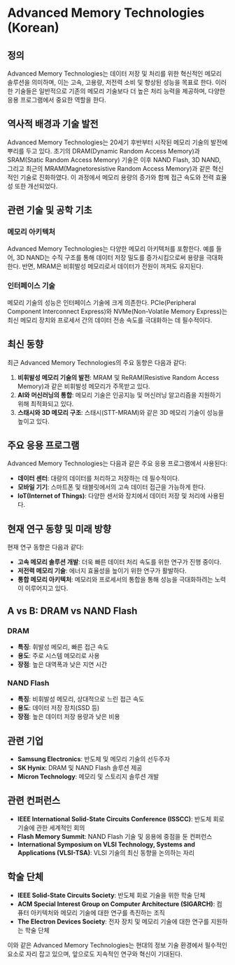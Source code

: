 # Advanced Memory Technologies (Korean)

## 정의
Advanced Memory Technologies는 데이터 저장 및 처리를 위한 혁신적인 메모리 솔루션을 의미하며, 이는 고속, 고용량, 저전력 소비 및 향상된 성능을 목표로 한다. 이러한 기술들은 일반적으로 기존의 메모리 기술보다 더 높은 처리 능력을 제공하며, 다양한 응용 프로그램에서 중요한 역할을 한다.

## 역사적 배경과 기술 발전
Advanced Memory Technologies는 20세기 후반부터 시작된 메모리 기술의 발전에 뿌리를 두고 있다. 초기의 DRAM(Dynamic Random Access Memory)과 SRAM(Static Random Access Memory) 기술은 이후 NAND Flash, 3D NAND, 그리고 최근의 MRAM(Magnetoresistive Random Access Memory)과 같은 혁신적인 기술로 진화하였다. 이 과정에서 메모리 용량의 증가와 함께 접근 속도와 전력 효율성 또한 개선되었다.

## 관련 기술 및 공학 기초
### 메모리 아키텍처
Advanced Memory Technologies는 다양한 메모리 아키텍처를 포함한다. 예를 들어, 3D NAND는 수직 구조를 통해 데이터 저장 밀도를 증가시킴으로써 용량을 극대화한다. 반면, MRAM은 비휘발성 메모리로서 데이터가 전원이 꺼져도 유지된다.

### 인터페이스 기술
메모리 기술의 성능은 인터페이스 기술에 크게 의존한다. PCIe(Peripheral Component Interconnect Express)와 NVMe(Non-Volatile Memory Express)는 최신 메모리 장치와 프로세서 간의 데이터 전송 속도를 극대화하는 데 필수적이다.

## 최신 동향
최근 Advanced Memory Technologies의 주요 동향은 다음과 같다:
1. **비휘발성 메모리 기술의 발전**: MRAM 및 ReRAM(Resistive Random Access Memory)과 같은 비휘발성 메모리가 주목받고 있다.
2. **AI와 머신러닝의 통합**: 메모리 기술은 인공지능 및 머신러닝 알고리즘을 지원하기 위해 최적화되고 있다.
3. **스태시와 3D 메모리 구조**: 스태시(STT-MRAM)와 같은 3D 메모리 기술이 성능을 높이고 있다.

## 주요 응용 프로그램
Advanced Memory Technologies는 다음과 같은 주요 응용 프로그램에서 사용된다:
- **데이터 센터**: 대량의 데이터를 처리하고 저장하는 데 필수적이다.
- **모바일 기기**: 스마트폰 및 태블릿에서의 고속 데이터 접근을 가능하게 한다.
- **IoT(Internet of Things)**: 다양한 센서와 장치에서 데이터 저장 및 처리에 사용된다.

## 현재 연구 동향 및 미래 방향
현재 연구 동향은 다음과 같다:
- **고속 메모리 솔루션 개발**: 더욱 빠른 데이터 처리 속도를 위한 연구가 진행 중이다.
- **저전력 메모리 기술**: 에너지 효율성을 높이기 위한 연구가 활발하다.
- **통합 메모리 아키텍처**: 메모리와 프로세서의 통합을 통해 성능을 극대화하려는 노력이 이루어지고 있다.

## A vs B: DRAM vs NAND Flash
### DRAM
- **특징**: 휘발성 메모리, 빠른 접근 속도
- **용도**: 주로 시스템 메모리로 사용
- **장점**: 높은 대역폭과 낮은 지연 시간

### NAND Flash
- **특징**: 비휘발성 메모리, 상대적으로 느린 접근 속도
- **용도**: 데이터 저장 장치(SSD 등)
- **장점**: 높은 데이터 저장 용량과 낮은 비용

## 관련 기업
- **Samsung Electronics**: 반도체 및 메모리 기술의 선두주자
- **SK Hynix**: DRAM 및 NAND Flash 솔루션 제공
- **Micron Technology**: 메모리 및 스토리지 솔루션 개발

## 관련 컨퍼런스
- **IEEE International Solid-State Circuits Conference (ISSCC)**: 반도체 회로 기술에 관한 세계적인 회의
- **Flash Memory Summit**: NAND Flash 기술 및 응용에 중점을 둔 컨퍼런스
- **International Symposium on VLSI Technology, Systems and Applications (VLSI-TSA)**: VLSI 기술의 최신 동향을 논의하는 자리

## 학술 단체
- **IEEE Solid-State Circuits Society**: 반도체 회로 기술을 위한 학술 단체
- **ACM Special Interest Group on Computer Architecture (SIGARCH)**: 컴퓨터 아키텍처와 메모리 기술에 대한 연구를 촉진하는 조직
- **The Electron Devices Society**: 전자 장치 및 메모리 기술에 대한 연구를 지원하는 학술 단체

이와 같은 Advanced Memory Technologies는 현대의 정보 기술 환경에서 필수적인 요소로 자리 잡고 있으며, 앞으로도 지속적인 연구와 혁신이 기대된다.